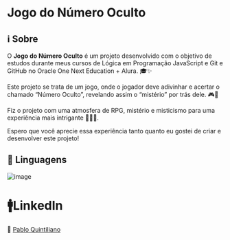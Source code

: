 # Jogo do Número Oculto


## ℹ️ Sobre


O **Jogo do Número Oculto** é um projeto desenvolvido com o objetivo de estudos durante meus cursos de Lógica em Programação JavaScript e Git e GitHub no Oracle One Next Education + Alura. 🎓✨

Este projeto se trata de um  jogo, onde o jogador deve adivinhar e acertar o chamado “Número Oculto”, revelando assim o “mistério” por trás dele. 🎮🔢

Fiz o projeto com uma atmosfera de RPG, mistério e misticismo para uma experiência mais intrigante 🧙‍♂️🌌.

Espero que você aprecie essa experiência tanto quanto eu gostei de criar e desenvolver este projeto!

## 🔡 Linguagens

![image](https://github.com/user-attachments/assets/c27fd7d0-a72b-4cc8-97f3-676550d20d5f)


# 🚹LinkedIn


🔗 [Pablo Quintiliano](https://www.linkedin.com/in/pablo-quintiliano/)
